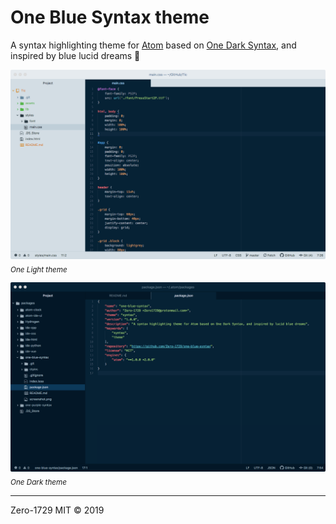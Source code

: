 # One Blue Syntax theme

A syntax highlighting theme for [Atom](https://atom.io/) based on [One Dark Syntax](https://github.com/atom/one-dark-syntax), and inspired by blue lucid dreams :shower:

![Screenshot](./screenshot.png)
<sub>*One Light theme*</sub>

![Screenshot 1](./screenshot-alt.png)
<sub>*One Dark theme*</sub>

---

Zero-1729 MIT &copy; 2019

